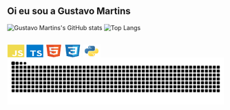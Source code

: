 ## Oi eu sou a Gustavo Martins


![Gustavo Martins's GitHub stats](https://github-readme-stats.vercel.app/api?username=Gustasilvadev&show_icons=true&theme=transparent)
![Top Langs](https://github-readme-stats.vercel.app/api/top-langs/?username=Gustasilvadev&layout=compact&bg_color=00000000)

<div style="display: inline_block"><br>
  <img align="center" alt="Gusta-Js" height="30" width="40" src="https://raw.githubusercontent.com/devicons/devicon/master/icons/javascript/javascript-plain.svg">
  <img align="center" alt="Gusta-Ts" height="30" width="40" src="https://raw.githubusercontent.com/devicons/devicon/master/icons/typescript/typescript-plain.svg">
  <img align="center" alt="Gusta-HTML" height="30" width="40" src="https://raw.githubusercontent.com/devicons/devicon/master/icons/html5/html5-original.svg">
  <img align="center" alt="Gusta-CSS" height="30" width="40" src="https://raw.githubusercontent.com/devicons/devicon/master/icons/css3/css3-original.svg">
  <img align="center" alt="Gusta-Python" height="30" width="40" src="https://raw.githubusercontent.com/devicons/devicon/master/icons/python/python-original.svg">
</div>
<img src="https://raw.githubusercontent.com/Gustasilvadev/Gustasilvadev/output/snake.svg" alt="Snake animation" />
